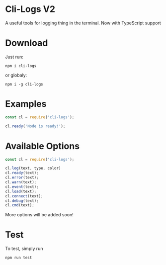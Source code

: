 # Cli-Logs V2
A useful tools for logging thing in the terminal.
Now with TypeScript support

# Download
Just run:
```
npm i cli-logs
```
or globaly:
```
npm i -g cli-logs
```

# Examples
```js
const cl = require('cli-logs');

cl.ready('Node is ready!');
```

# Available Options
```js
const cl = require('cli-logs');

cl.log(text, type, color)
cl.ready(text);
cl.error(text);
cl.warn(text);
cl.event(text);
cl.load(text);
cl.connect(text);
cl.debug(text);
cl.cmd(text);
```
More options will be added soon!

# Test
To test, simply run
```
npm run test
```
